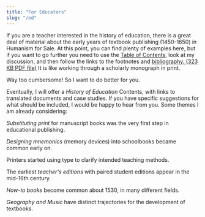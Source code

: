```yaml
---
title: "For Educators"
slug: "/ed"
---
```

If you are a teacher interested in the history of education, there is a great deal of material about the early years of textbook publishing (1450-1650) in Humanism for Sale.
At this point, you can find plenty of examples here, but if you want to go further you need to use the [Table of Contents](/text/000), look at my discussion, and then follow the links to the footnotes and [bibliography. (323 KB PDF file)](/bibliography.pdf) It is like working through a scholarly monograph in print.

Way too cumbersome! So I want to do better for you.

Eventually, I will offer a *History of Education* Contents, with links to translated documents and case studies. If you have specific suggestions for what should be included, I would be happy to hear from you. Some themes I am already considering:

*Substituting print* for manuscript books was the very first step in educational publishing.

*Designing mnemonics* (memory devices) into schoolbooks became common early on.

Printers started using type to clarify intended teaching methods.

The earliest *teacher's editions* with paired student editions appear in the mid-16th century.

*How-to books* become common about 1530, in many different fields.

*Geography and Music* have distinct trajectories for the development of textbooks.